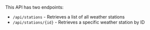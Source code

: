 This API has two endpoints:

* `/api/stations` - Retrieves a list of all weather stations
* `/api/stations/{id}` - Retrieves a specific weather station by ID